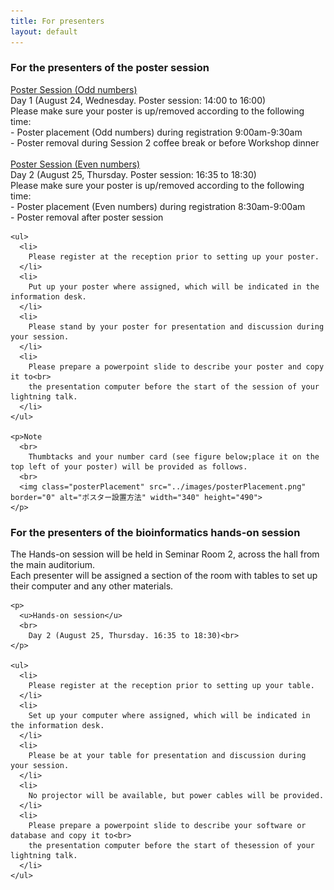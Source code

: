 ```yaml
---
title: For presenters
layout: default
---
```

<!-- MAIN CONTENT -->
<div id="main_content_wrap" class="outer">
  <section id="main_content" class="inner">
  <h3>For the presenters of the poster session</h3>
  <div class="poster">
    <p>
      <u>Poster Session (Odd numbers)</u>
      <br>
        Day 1 (August 24, Wednesday. Poster session: 14:00 to 16:00)<br>
        Please make sure your poster is up/removed according to the following time:<br>
        - Poster placement (Odd numbers) during registration 9:00am-9:30am<br>
       - Poster removal during Session 2 coffee break or before Workshop dinner<br>
      <br>
        <u>Poster Session (Even numbers)</u>
      <br>  
        Day 2 (August 25, Thursday. Poster session: 16:35 to 18:30)<br>
        Please make sure your poster is up/removed according to the following time:<br>
        - Poster placement (Even numbers) during registration 8:30am-9:00am<br>
        - Poster removal after poster session<br>
    </p>

    <ul>
      <li>
        Please register at the reception prior to setting up your poster.
      </li> 
      <li>
        Put up your poster where assigned, which will be indicated in the information desk.
      </li> 
      <li>
        Please stand by your poster for presentation and discussion during your session.
      </li> 
      <li>
        Please prepare a powerpoint slide to describe your poster and copy it to<br>
        the presentation computer before the start of the session of your lightning talk.
      </li>
    </ul> 

    <p>Note
      <br>
        Thumbtacks and your number card (see figure below;place it on the top left of your poster) will be provided as follows.
      <br> 
      <img class="posterPlacement" src="../images/posterPlacement.png" border="0" alt="ポスター設置方法" width="340" height="490">
    </p>
  </div>  


  <h3>For the presenters of the bioinformatics hands-on session</h3>
  <div class="poster">
    <p>
      The Hands-on session will be held in Seminar Room 2, across the hall from the main auditorium.<br> 
      Each presenter will be assigned a section of the room with tables to set up their computer and any other materials.
    </p>

    <p>
      <u>Hands-on session</u>
      <br>
        Day 2 (August 25, Thursday. 16:35 to 18:30)<br>
    </p>

    <ul>
      <li>
        Please register at the reception prior to setting up your table.
      </li> 
      <li>
        Set up your computer where assigned, which will be indicated in the information desk.
      </li> 
      <li>
        Please be at your table for presentation and discussion during your session.
      </li> 
      <li>
        No projector will be available, but power cables will be provided.
      </li>
      <li>
        Please prepare a powerpoint slide to describe your software or database and copy it to<br>
        the presentation computer before the start of thesession of your lightning talk.
      </li>
    </ul> 
  </div>

  </section>
</div>
